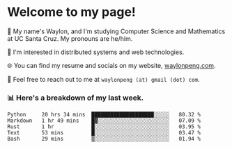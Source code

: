 # Welcome to my page! 

👋 My name's Waylon, and I'm studying Computer Science and Mathematics at UC Santa Cruz. My pronouns are he/him. 

💭 I'm interested in distributed systems and web technologies.

🌐 You can find my resume and socials on my website, [waylonpeng.com](https://www.waylonpeng.com).

📧 Feel free to reach out to me at `waylonpeng (at) gmail (dot) com`.

### 📊 Here's a breakdown of my last week.

<!--START_SECTION:waka-->
```text
Python     20 hrs 34 mins  ████████████████████░░░░░   80.32 % 
Markdown   1 hr 49 mins    █▓░░░░░░░░░░░░░░░░░░░░░░░   07.09 % 
Rust       1 hr            █░░░░░░░░░░░░░░░░░░░░░░░░   03.95 % 
Text       53 mins         █░░░░░░░░░░░░░░░░░░░░░░░░   03.47 % 
Bash       29 mins         ▒░░░░░░░░░░░░░░░░░░░░░░░░   01.94 % 
```
<!--END_SECTION:waka-->
